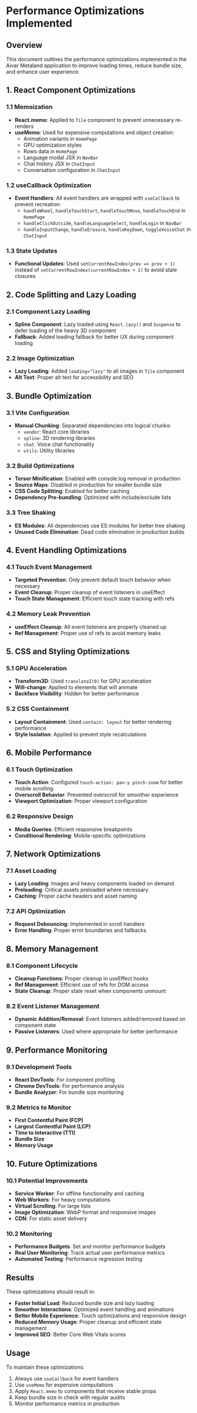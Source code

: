 # Performance Optimizations Implemented

## Overview
This document outlines the performance optimizations implemented in the Aivar Metaland application to improve loading times, reduce bundle size, and enhance user experience.

## 1. React Component Optimizations

### 1.1 Memoization
- **React.memo**: Applied to `Tile` component to prevent unnecessary re-renders
- **useMemo**: Used for expensive computations and object creation:
  - Animation variants in `HomePage`
  - GPU optimization styles
  - Rows data in `HomePage`
  - Language modal JSX in `NavBar`
  - Chat history JSX in `ChatInput`
  - Conversation configuration in `ChatInput`

### 1.2 useCallback Optimization
- **Event Handlers**: All event handlers are wrapped with `useCallback` to prevent recreation:
  - `handleWheel`, `handleTouchStart`, `handleTouchMove`, `handleTouchEnd` in `HomePage`
  - `handleClickOutside`, `handleLanguageSelect`, `handleLogin` in `NavBar`
  - `handleInputChange`, `handleErasure`, `handleKeyDown`, `toggleVoiceChat` in `ChatInput`

### 1.3 State Updates
- **Functional Updates**: Used `setCurrentRowIndex(prev => prev + 1)` instead of `setCurrentRowIndex(currentRowIndex + 1)` to avoid stale closures

## 2. Code Splitting and Lazy Loading

### 2.1 Component Lazy Loading
- **Spline Component**: Lazy loaded using `React.lazy()` and `Suspense` to defer loading of the heavy 3D component
- **Fallback**: Added loading fallback for better UX during component loading

### 2.2 Image Optimization
- **Lazy Loading**: Added `loading="lazy"` to all images in `Tile` component
- **Alt Text**: Proper alt text for accessibility and SEO

## 3. Bundle Optimization

### 3.1 Vite Configuration
- **Manual Chunking**: Separated dependencies into logical chunks:
  - `vendor`: React core libraries
  - `spline`: 3D rendering libraries
  - `chat`: Voice chat functionality
  - `utils`: Utility libraries

### 3.2 Build Optimizations
- **Terser Minification**: Enabled with console.log removal in production
- **Source Maps**: Disabled in production for smaller bundle size
- **CSS Code Splitting**: Enabled for better caching
- **Dependency Pre-bundling**: Optimized with include/exclude lists

### 3.3 Tree Shaking
- **ES Modules**: All dependencies use ES modules for better tree shaking
- **Unused Code Elimination**: Dead code elimination in production builds

## 4. Event Handling Optimizations

### 4.1 Touch Event Management
- **Targeted Prevention**: Only prevent default touch behavior when necessary
- **Event Cleanup**: Proper cleanup of event listeners in useEffect
- **Touch State Management**: Efficient touch state tracking with refs

### 4.2 Memory Leak Prevention
- **useEffect Cleanup**: All event listeners are properly cleaned up
- **Ref Management**: Proper use of refs to avoid memory leaks

## 5. CSS and Styling Optimizations

### 5.1 GPU Acceleration
- **Transform3D**: Used `translateZ(0)` for GPU acceleration
- **Will-change**: Applied to elements that will animate
- **Backface Visibility**: Hidden for better performance

### 5.2 CSS Containment
- **Layout Containment**: Used `contain: layout` for better rendering performance
- **Style Isolation**: Applied to prevent style recalculations

## 6. Mobile Performance

### 6.1 Touch Optimization
- **Touch Action**: Configured `touch-action: pan-y pinch-zoom` for better mobile scrolling
- **Overscroll Behavior**: Prevented overscroll for smoother experience
- **Viewport Optimization**: Proper viewport configuration

### 6.2 Responsive Design
- **Media Queries**: Efficient responsive breakpoints
- **Conditional Rendering**: Mobile-specific optimizations

## 7. Network Optimizations

### 7.1 Asset Loading
- **Lazy Loading**: Images and heavy components loaded on demand
- **Preloading**: Critical assets preloaded where necessary
- **Caching**: Proper cache headers and asset naming

### 7.2 API Optimization
- **Request Debouncing**: Implemented in scroll handlers
- **Error Handling**: Proper error boundaries and fallbacks

## 8. Memory Management

### 8.1 Component Lifecycle
- **Cleanup Functions**: Proper cleanup in useEffect hooks
- **Ref Management**: Efficient use of refs for DOM access
- **State Cleanup**: Proper state reset when components unmount

### 8.2 Event Listener Management
- **Dynamic Addition/Removal**: Event listeners added/removed based on component state
- **Passive Listeners**: Used where appropriate for better performance

## 9. Performance Monitoring

### 9.1 Development Tools
- **React DevTools**: For component profiling
- **Chrome DevTools**: For performance analysis
- **Bundle Analyzer**: For bundle size monitoring

### 9.2 Metrics to Monitor
- **First Contentful Paint (FCP)**
- **Largest Contentful Paint (LCP)**
- **Time to Interactive (TTI)**
- **Bundle Size**
- **Memory Usage**

## 10. Future Optimizations

### 10.1 Potential Improvements
- **Service Worker**: For offline functionality and caching
- **Web Workers**: For heavy computations
- **Virtual Scrolling**: For large lists
- **Image Optimization**: WebP format and responsive images
- **CDN**: For static asset delivery

### 10.2 Monitoring
- **Performance Budgets**: Set and monitor performance budgets
- **Real User Monitoring**: Track actual user performance metrics
- **Automated Testing**: Performance regression testing

## Results

These optimizations should result in:
- **Faster Initial Load**: Reduced bundle size and lazy loading
- **Smoother Interactions**: Optimized event handling and animations
- **Better Mobile Experience**: Touch optimizations and responsive design
- **Reduced Memory Usage**: Proper cleanup and efficient state management
- **Improved SEO**: Better Core Web Vitals scores

## Usage

To maintain these optimizations:
1. Always use `useCallback` for event handlers
2. Use `useMemo` for expensive computations
3. Apply `React.memo` to components that receive stable props
4. Keep bundle size in check with regular audits
5. Monitor performance metrics in production 